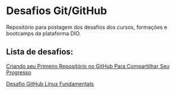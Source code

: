 # Desafios Git/GitHub

Repositório para postagem dos desafios dos cursos, formações e bootcamps da plataforma DIO.

## Lista de desafios:

[Criando seu Primeiro Repositório no GitHub Para Compartilhar Seu Progresso](https://github.com/ZRGRU/dio-desafio-github)

[Desafio GitHub Linux Fundamentals](https://github.com/ZRGRU/dio-desafio-github/tree/main/Linux_Fundamentals_IaC)
